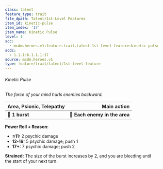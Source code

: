 ```yaml
---
class: talent
feature_type: trait
file_dpath: Talent/1st-Level Features
item_id: kinetic-pulse
item_index: '17'
item_name: Kinetic Pulse
level: 1
scc:
  - mcdm.heroes.v1:feature.trait.talent.1st-level-feature:kinetic-pulse
scdc:
  - 1.1.1:6.1.1.1:17
source: mcdm.heroes.v1
type: feature/trait/talent/1st-level-feature
---
```


###### Kinetic Pulse

*The force of your mind hurls enemies backward.*

| **Area, Psionic, Telepathy** |               **Main action** |
| ---------------------------- | ----------------------------: |
| **📏 1 burst**               | **🎯 Each enemy in the area** |

**Power Roll + Reason:**

- **≤11:** 2 psychic damage
- **12-16:** 5 psychic damage; push 1
- **17+:** 7 psychic damage; push 2

**Strained:** The size of the burst increases by 2, and you are bleeding until the start of your next turn.
